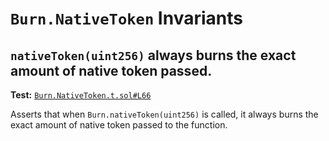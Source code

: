 # `Burn.NativeToken` Invariants

## `nativeToken(uint256)` always burns the exact amount of native token passed.
**Test:** [`Burn.NativeToken.t.sol#L66`](../test/invariants/Burn.NativeToken.t.sol#L66)

Asserts that when `Burn.nativeToken(uint256)` is called, it always burns the exact amount of native token passed to the function.
